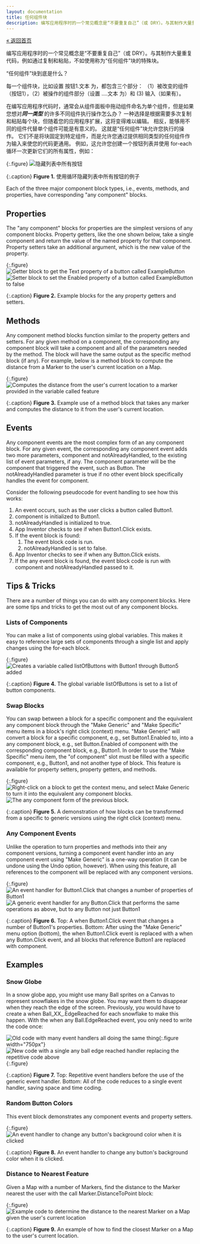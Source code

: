 ```yaml
---
layout: documentation
title: 任何组件块
description: 编写应用程序时的一个常见概念是“不要重复自己”（或 DRY）。与其制作大量重复代码，例如通过复制和粘贴，不如使用称为“任何组件”块的特殊块。
---
```


[&laquo; 返回首页](index.html)

编写应用程序时的一个常见概念是“不要重复自己”（或 DRY）。与其制作大量重复代码，例如通过复制和粘贴，不如使用称为“任何组件”块的特殊块。

“任何组件”块到底是什么？ 

每一个组件块，比如<span class="setter block">设置 按钮1.文本 为</span>，都包含三个部分：
（1）被改变的组件（<span class="component block">按钮1</span>），（2）被操作的组件部分（<span class="setter block">设置 ....文本 为</span>）和 (3) 输入（如果有）。 

在编写应用程序代码时，通常会从组件面板中拖动组件命名为单个组件，但是如果您想对<strong><em>同一类型</em></strong> 的许多不同组件执行操作怎么办？ 
 一种选择是根据需要多次复制和粘贴每个块，但随着您的应用程序扩展，这将变得难以编辑。 
 相反，能够用不同的组件代替单个组件可能是有意义的。 这就是“任何组件”块允许您执行的操作。 
 它们不是将块固定到特定组件，而是允许您通过提供相同类型的任何组件作为输入来使您的代码更通用。 
 例如，这允许您创建一个按钮列表并使用 <span class="control block">for-each</span> 循环一次更新它们的所有属性，例如：

{:.figure}
![隐藏列表中所有按钮](images/loop-example.png)

{:.caption}
**Figure 1.** 使用循环隐藏列表中所有按钮的例子

Each of the three major component block types, i.e., events, methods, and properties, have corresponding "any component" blocks.

## Properties

The "any component" blocks for properties are the simplest versions of any component blocks. Property getters, like the one shown below, take a single component and return the value of the named property for that component. Property setters take an additional argument, which is the new value of the property.

{:.figure}
![Getter block to get the Text property of a button called ExampleButton](images/getter.png)
<br />
![Setter block to set the Enabled property of a button called ExampleButton to false](images/setter.png)

{:.caption}
**Figure 2.** Example blocks for the any property getters and setters.

## Methods

Any component method blocks function similar to the property getters and setters. For any given method on a component, the corresponding any component block will take a component and all of the parameters needed by the method. The block will have the same output as the specific method block (if any). For example, below is a method block to compute the distance from a Marker to the user's current location on a Map.

{:.figure}
![Computes the distance from the user's current location to a marker provided in the variable called feature](images/method.png)

{:.caption}
**Figure 3.** Example use of a method block that takes any marker and computes the distance to it from the user's current location.

## Events

Any component events are the most complex form of an any component block. For any given event, the corresponding any component event adds two more parameters, <span class="variable block">component</span> and <span class="variable block">notAlreadyHandled</span>, to the existing list of event parameters, if any. The <span class="variable block">component</span> parameter will be the component that triggered the event, such as <span class="component block">Button</span>. The <span class="variable block">notAlreadyHandled</span> parameter is <span class="logic block">true</span> if no other event block specifically handles the event for <span class="variable block">component</span>.

Consider the following pseudocode for event handling to see how this works:

1. An event occurs, such as the user clicks a button called Button1.
2. <span class="variable block">component</span> is initialized to <span class="getter block">Button1</span>.
3. <span class="variable block">notAlreadyHandled</span> is initialized to <span class="logic block">true</span>.
4. App Inventor checks to see if <span class="event block">when Button1.Click</span> exists.
5. If the event block is found:
    1. The event block code is run.
    2. <span class="variable block">notAlreadyHandled</span> is set to <span class="logic block">false</span>.
6. App Inventor checks to see if <span class="event block">when any Button.Click</span> exists.
7. If the any event block is found, the event block code is run with <span class="variable block">component</span> and <span class="variable block">notAlreadyHandled</span> passed to it.


## Tips & Tricks

There are a number of things you can do with any component blocks. Here are some tips and tricks to get the most out of any component blocks.

### Lists of Components

You can <span class="list block">make a list</span> of components using global variables. This makes it easy to reference large sets of components through a single list and apply changes using the <span class="control block">for-each</span> block.

{:.figure}
![Creates a variable called listOfButtons with Button1 through Button5 added](images/list-of-components.png)

{:.caption}
**Figure 4.** The global variable <span class="variable block">listOfButtons</span> is set to a list of button components.

### Swap Blocks

You can swap between a block for a specific component and the equivalent any component block through the "Make Generic" and "Make Specific" menu items in a block's right click (context) menu. "Make Generic" will convert a block for a specific component, e.g., <span class="setter block">set Button1.Enabled to</span>, into a any component block, e.g., <span class="setter block">set Button.Enabled of component</span> with the corresponding component block, e.g., <span class="component block">Button1</span>. In order to use the "Make Specific" menu item, the "of component" slot must be filled with a specific component, e.g., <span class="component block">Button1</span>, and not another type of block. This feature is available for property setters, property getters, and methods.

{:.figure}
![Right-click on a block to get the context menu, and select Make Generic to turn it into the equivalent any component blocks.](images/specific-block.png) ![The any component form of the previous block.](setter.png)

{:.caption}
**Figure 5.** A demonstration of how blocks can be transformed from a specific to generic versions using the right click (context) menu.

### Any Component Events

Unlike the operation to turn properties and methods into their any component versions, turning a component event handler into an any component event using "Make Generic" is a one-way operation (it can be undone using the Undo option, however). When using this feature, all references to the component will be replaced with any component versions.

{:.figure}
![An event handler for Button1.Click that changes a number of properties of Button1](images/any-event-example-a.png)<br>
![A generic event handler for any Button.Click that performs the same operations as above, but to any Button not just Button1](images/any-event-example-b.png)

{:.caption}
**Figure 6.** Top: A <span class="event block">when Button1.Click</span> event that changes a number of Button1's properties. Bottom: After using the "Make Generic" menu option (bottom), the <span class="event block">when Button1.Click</span> event is replaced with a <span class="event block">when any Button.Click</span> event, and all blocks that reference Button1 are replaced with <span class="variable block">component</span>.

## Examples

### Snow Globe

In a snow globe app, you might use many Ball sprites on a Canvas to represent snowflakes in the snow globe. You may want them to disappear when they reach the edge of the screen. Previously, you would have to create a <span class="event block">when Ball_XX_.EdgeReached</span> for each snowflake to make this happen. With the <span class="event block">when any Ball.EdgeReached</span> event, you only need to write the code once:

![Old code with many event handlers all doing the same thing](images/snowglobe-specific.png){:.figure width="750px"}<br>
![New code with a single any ball edge reached handler replacing the repetitive code above](images/snowglobe-generic.png){:.figure}<br>

{:.caption}
**Figure 7.** Top: Repetitive event handlers before the use of the generic event handler. Bottom: All of the code reduces to a single event handler, saving space and time coding.

### Random Button Colors

This event block demonstrates any component events and property setters.

{:.figure}
![An event handler to change any button's background color when it is clicked](images/random-colors.png)

{:.caption}
**Figure 8.** An event handler to change any button's background color when it is clicked.

### Distance to Nearest Feature

Given a Map with a number of Markers, find the distance to the Marker nearest the user with the <span class="procedure block">call Marker.DistanceToPoint</span> block:

{:.figure}
![Example code to determine the distance to the nearest Marker on a Map given the user's current location](images/method-example.png)

{:.caption}
**Figure 9.** An example of how to find the closest Marker on a Map to the user's current location.

